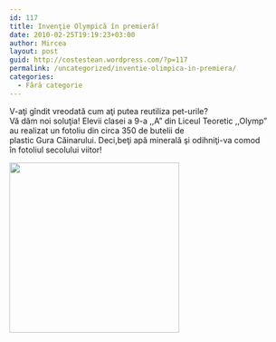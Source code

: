 ```yaml
---
id: 117
title: Invenţie Olympică în premieră!
date: 2010-02-25T19:19:23+03:00
author: Mircea
layout: post
guid: http://costestean.wordpress.com/?p=117
permalink: /uncategorized/inventie-olimpica-in-premiera/
categories:
  - Fără categorie
---
```

V-aţi&nbsp;gîndit&nbsp;vreodată&nbsp;cum&nbsp;aţi&nbsp;putea&nbsp;reutiliza&nbsp;pet-urile?&nbsp; Vă&nbsp;dăm&nbsp;noi&nbsp;soluţia!&nbsp;Elevii&nbsp;clasei&nbsp;a 9-a ,,A” din Liceul&nbsp;Teoretic&nbsp;,,Olymp&#8221; au&nbsp;realizat&nbsp;un&nbsp;fotoliu&nbsp;din circa 350 de&nbsp;butelii&nbsp;de plastic&nbsp;Gura&nbsp;Căinarului.&nbsp;Deci,beţi&nbsp;apă&nbsp;minerală&nbsp;şi&nbsp;odihniţi-va comod în&nbsp;fotoliul&nbsp;secolului&nbsp;viitor!

<a rel="attachment wp-att-118" href="http://costestean.wordpress.com/2010/02/25/inventie-olimpica-in-premiera/fotoliu-din-plastic-2/"><img class="aligncenter size-medium wp-image-118" title="Fotoliu.din.plastic" src="http://costestean.files.wordpress.com/2010/02/fotoliu-din-plastic1.jpg?w=300" alt="" width="300" srcset="http://costestitv.ddev.local/wp-content/uploads/2010/02/fotoliu-din-plastic1.jpg 2048w, http://costestitv.ddev.local/wp-content/uploads/2010/02/fotoliu-din-plastic1-300x225.jpg 300w, http://costestitv.ddev.local/wp-content/uploads/2010/02/fotoliu-din-plastic1-1024x768.jpg 1024w, http://costestitv.ddev.local/wp-content/uploads/2010/02/fotoliu-din-plastic1-624x468.jpg 624w" sizes="(max-width: 2048px) 100vw, 2048px" /></a>